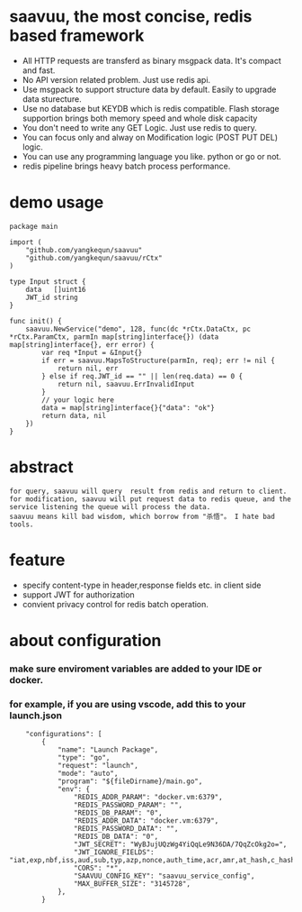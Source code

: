 # saavuu, the most concise, redis based framework
* All HTTP requests are transferd as binary msgpack data. It's compact and fast.
* No API version related problem. Just use redis api.
* Use msgpack to support structure data by default. Easily to upgrade data sturecture.
* Use no database but KEYDB which is redis compatible. Flash storage supportion brings both memory speed and whole disk capacity
* You don't need to write any GET Logic. Just use redis to query.
* You can focus only and alway on Modification logic (POST PUT DEL) logic. 
* You can use any programming language you like. python or go or not.
* redis pipeline  brings heavy batch process performance.  

# demo usage
```
package main

import (
	"github.com/yangkequn/saavuu"
	"github.com/yangkequn/saavuu/rCtx"
)

type Input struct {
	data   []uint16
	JWT_id string
}

func init() {
	saavuu.NewService("demo", 128, func(dc *rCtx.DataCtx, pc *rCtx.ParamCtx, parmIn map[string]interface{}) (data map[string]interface{}, err error) {
		var req *Input = &Input{}
		if err = saavuu.MapsToStructure(parmIn, req); err != nil {
			return nil, err
		} else if req.JWT_id == "" || len(req.data) == 0 {
			return nil, saavuu.ErrInvalidInput
		}
		// your logic here
		data = map[string]interface{}{"data": "ok"}
		return data, nil
	})
}
```

# abstract    
    for query, saavuu will query  result from redis and return to client.
    for modification, saavuu will put request data to redis queue, and the service listening the queue will process the data.
    saavuu means kill bad wisdom, which borrow from "杀悟"。 I hate bad tools.


# feature
* specify content-type in header,response fields etc. in client side
* support JWT for authorization
* convient privacy control for redis batch operation.


# about configuration 
### make sure enviroment variables are added to your IDE or docker. 
### for example, if you are using vscode, add this to your launch.json
```
    "configurations": [
        {
            "name": "Launch Package",
            "type": "go",
            "request": "launch",
            "mode": "auto",
            "program": "${fileDirname}/main.go",
            "env": {
                "REDIS_ADDR_PARAM": "docker.vm:6379",
                "REDIS_PASSWORD_PARAM": "",
                "REDIS_DB_PARAM": "0",
                "REDIS_ADDR_DATA": "docker.vm:6379",
                "REDIS_PASSWORD_DATA": "",
                "REDIS_DB_DATA": "0",
                "JWT_SECRET": "WyBJujUQzWg4YiQqLe9N36DA/7QqZcOkg2o=",
                "JWT_IGNORE_FIELDS": "iat,exp,nbf,iss,aud,sub,typ,azp,nonce,auth_time,acr,amr,at_hash,c_hash,updated_at,nonce,auth_time,acr,amr,at_hash,c_hash,updated_at",
                "CORS": "*",
                "SAAVUU_CONFIG_KEY": "saavuu_service_config",
                "MAX_BUFFER_SIZE": "3145728",
            },
        }
```